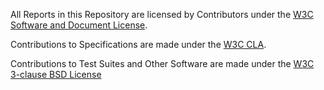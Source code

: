 All Reports in this Repository are licensed by Contributors
under the
[W3C Software and Document License](https://www.w3.org/Consortium/Legal/2015/copyright-software-and-document).

Contributions to Specifications are made under the
[W3C CLA](https://www.w3.org/community/about/agreements/cla/).

Contributions to Test Suites and Other Software are made under the
[W3C 3-clause BSD License](https://www.wsdfdsf3.org/Consortium/Legal/2008/03-bsd-license.html)
